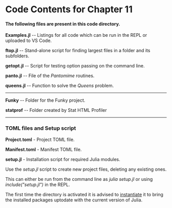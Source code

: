 # Code Contents for Chapter 11

#### The following files are present in this code directory.

**Examples.jl** -- Listings for all code which can be run in the REPL or uploaded to VS Code.

**ftop.jl** -- Stand-alone script for finding largest files in a folder and its subfolders.

**getopt.jl** -- Script for testing option passing on the command line.

**panto.jl** -- File of the _Pantomime_ routines.

**queens.jl** -- Function to solve the _Queens_ problem.

---

**Funky** -- Folder for the Funky project.

**statprof** -- Folder created by Stat HTML Profiler

---

### TOML files and Setup script

**Project.toml** - Project TOML file.

**Manifest.toml** - Manifest TOML file.

**setup.jl** - Installation script for required Julia modules.

Use the *setup.jl* script to create new project files, deleting any existing ones.

This can either be run from the command line as *julia setup.jl* or using *include("setup.jl")* in the REPL.

The first time the directory is activated it is advised to <u>instantiate</u> it to bring the installed packages uptodate with the current version of Julia.
